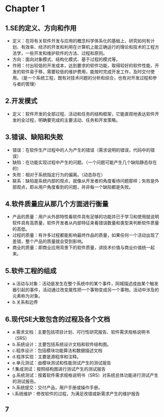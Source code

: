 # Chapter 1

## 1.SE的定义、方向和作用

- 定义：在将有关软件开发与应用的概念科学体系化的基础上，研究如何有计划、有效率、经济的开发和利用在计算机上能正确运行的理论和技术的工程方法学，一些开发和维护软件的方法、过程和原则。
- 方向：面向对象模式、结构化模式、基于过程的模式等。
- 作用：付出较低的开发成本，达到要求的软件功能，取得较好的软件性能，开发的软件易于移，需要较低的维护费用，能按时完成开发工作，及时交付使用。（是一个系统工程，既有对技术问题的分析和综合，也有对开发过程和参与者的管理）

## 2.开发模式

- 定义：软件开发的全部过程、活动和任务的结构框架，它能直观地表达软件开发的全过程，明确要完成的主要活动、任务和开发策略。

## 3.错误、缺陷和失败

- 错误：在软件生产过程中的人为产生的错误（需求说明的错误，代码中的错误）
- 缺陷：在功能实现过程中产生的问题。（一个问题可能产生几个缺陷静态存在的）
- 失败：相对于系统指定行为的偏离。（动态存在）
- 联系：缺陷是系统内部的观点，就像从开发者的角度看待问题那样；失败是外部观点，即从用户角度看到的问题，并非每一个缺陷都是失败。

## 4.软件质量应从那几个方面进行衡量

- 产品的质量：用户从外部特性看软件具有足够的功能并已于学习和使用就说明软件具有高质量，软件开发者从内部特征来看错误数量和类型来判断软件质量的高低。
- 过程的质量：有许多过程都能影响最终作品的质量，如果任何一个活动出现了差错，整个产品的质量就会受到影响。
- 商业的质量：即商业应用背景下的软件质量，讲技术价值与商业价值统一起来。

## 5.软件工程的组成

- a.活动与对象：活动是发生在整个系统中的某个事件，同城描述成由某个触发器引起的事件，活动通过改变属性把一个事物变成另一个事物。活动中涉及的元素称为对象。
- b.关系和边界

## 6.现代SE大致包含的过程及各个文档

- a.需求文档：主要包括项目计划、可行性研究报告、软件需求规格说明书（SRS）
- b.系统设计：主要包括系统设计文档和软件结构图。
- c.程序设计：包括模块功能算法和数据描述文档
- d.程序实现：主要是源程序和注释。
- e.单元测试：由模块测试和性能测试产生的测试报告
- f.集成测试：按照结构图进行测试产生的测试报告
- g.系统测试：按着软件需求规格说明书（SRS）对系统总体功能进行测试产生的测试报告。
- h.系统提交：交付产品，用户手册或操作手册。
- i.系统维护：修改软件的过程，为满足改错或新需求产生的维护报告

## 7